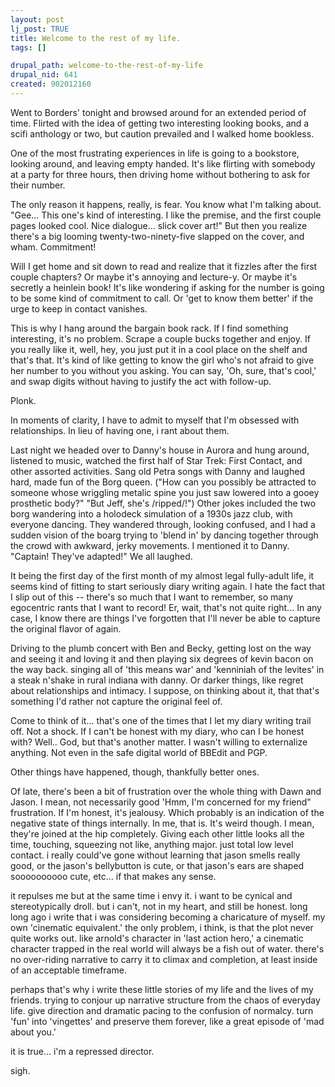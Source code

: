 ```yaml
--- 
layout: post
lj_post: TRUE
title: Welcome to the rest of my life.
tags: []

drupal_path: welcome-to-the-rest-of-my-life
drupal_nid: 641
created: 902012160
---
```

Went to Borders' tonight and browsed around for an extended period of time. Flirted with the idea of getting two interesting looking books, and a scifi anthology or two, but caution prevailed and I walked home bookless.

One of the most frustrating experiences in life is going to a bookstore, looking around, and leaving empty handed. It's like flirting with somebody at a party for three hours, then driving home without bothering to ask for their number.

The only reason it happens, really, is fear. You know what I'm talking about. "Gee... This one's kind of interesting. I like the premise, and the first couple pages looked cool. Nice dialogue... slick cover art!" But then you realize there's a big looming twenty-two-ninety-five slapped on the cover, and wham. Commitment!

Will I get home and sit down to read and realize that it fizzles after the first couple chapters? Or maybe it's annoying and lecture-y. Or maybe it's secretly a heinlein book! It's like wondering if asking for the number is going to be some kind of commitment to call. Or 'get to know them better' if the urge to keep in contact vanishes.

This is why I hang around the bargain book rack. If I find something interesting, it's no problem. Scrape a couple bucks together and enjoy. If you really like it, well, hey, you just put it in a cool place on the shelf and that's that. It's kind of like getting to know the girl who's not afraid to give her number to you without you asking. You can say, 'Oh, sure, that's cool,' and swap digits without having to justify the act with follow-up.

Plonk.

In moments of clarity, I have to admit to myself that I'm obsessed with relationships. In lieu of having one, i rant about them.

Last night we headed over to Danny's house in Aurora and hung around, listened to music, watched the first half of Star Trek: First Contact, and other assorted activities. Sang old Petra songs with Danny and laughed hard, made fun of the Borg queen. ("How can you possibly be attracted to someone whose wriggling metalic spine you just saw lowered into a gooey prosthetic body?" "But Jeff, she's /ripped/!") Other jokes included the two borg wandering into a holodeck simulation of a 1930s jazz club, with everyone dancing. They wandered through, looking confused, and I had a sudden vision of the boarg trying to 'blend in' by dancing together through the crowd with awkward, jerky movements. I mentioned it to Danny. "Captain! They've adapted!" We all laughed.

It being the first day of the first month of my almost legal fully-adult life, it seems kind of fitting to start seriously diary writing again. I hate the fact that I slip out of this -- there's so much that I want to remember, so many egocentric rants that I want to record! Er, wait, that's not quite right... In any case, I know there are things I've forgotten that I'll never be able to capture the original flavor of again.

Driving to the plumb concert with Ben and Becky, getting lost on the way and seeing it and loving it and then playing six degrees of kevin bacon on the way back. singing all of 'this means war' and 'kenniniah of the levites' in a steak n'shake in rural indiana with danny. Or darker things, like regret about relationships and intimacy. I suppose, on thinking about it, that that's something I'd rather not capture the original feel of.

Come to think of it... that's one of the times that I let my diary writing trail off. Not a shock. If I can't be honest with my diary, who can I be honest with? Well.. God, but that's another matter. I wasn't willing to externalize anything. Not even in the safe digital world of BBEdit and PGP.

Other things have happened, though, thankfully better ones.

Of late, there's been a bit of frustration over the whole thing with Dawn and Jason. I mean, not necessarily good 'Hmm, I'm concerned for my friend" frustration. If I'm honest, it's jealousy. Which probably is an indication of the negative state of things internally. In me, that is. It's weird though. I mean, they're joined at the hip completely. Giving each other little looks all the time, touching, squeezing not like, anything major. just total low level contact. i really could've gone without learning that jason smells really good, or the jason's bellybutton is cute, or that jason's ears are shaped soooooooooo cute, etc... if that makes any sense.

it repulses me but at the same time i envy it. i want to be cynical and stereotypically droll. but i can't, not in my heart, and still be honest. long long ago i write that i was considering becoming a charicature of myself. my own 'cinematic equivalent.' the only problem, i think, is that the plot never quite works out. like arnold's character in 'last action hero,' a cinematic character trapped in the real world will always be a fish out of water. there's no over-riding narrative to carry it to climax and completion, at least inside of an acceptable timeframe.

perhaps that's why i write these little stories of my life and the lives of my friends. trying to conjour up narrative structure from the chaos of everyday life. give direction and dramatic pacing to the confusion of normalcy. turn 'fun' into 'vingettes' and preserve them forever, like a great episode of 'mad about you.'

it is true... i'm a repressed director.

sigh.
